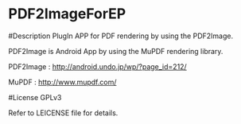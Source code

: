 PDF2ImageForEP
==============

#Description
PlugIn APP for PDF rendering by using the PDF2Image.

PDF2Image is Android App by using the MuPDF rendering library.


PDF2Image :  http://android.undo.jp/wp/?page_id=212/

MuPDF : http://www.mupdf.com/

#License
GPLv3

Refer to LEICENSE file for details.

